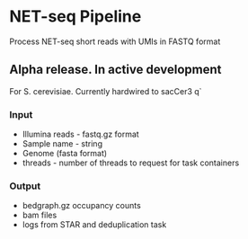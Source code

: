 # NET-seq Pipeline

Process NET-seq short reads with UMIs in FASTQ format
## Alpha release. In active development

For S. cerevisiae. Currently hardwired to sacCer3
q`  
### Input

- Illumina reads - fastq.gz format
- Sample name - string
- Genome (fasta format)
- threads - number of threads to request for task containers

### Output
 
- bedgraph.gz occupancy counts
- bam files
- logs from STAR and deduplication task

